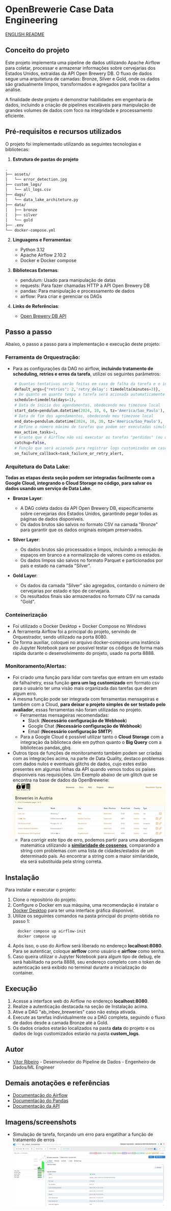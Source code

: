 # OpenBrewerie Case Data Engineering

[ENGLISH README](https://github.com/MrVtR/openbrewerie-case-data-engineering/blob/main/README_ENG.md)

## Conceito do projeto
Este projeto implementa uma pipeline de dados utilizando Apache Airflow para coletar, processar e armazenar informações sobre cervejarias dos Estados Unidos, extraídas da API Open Brewery DB. O fluxo de dados segue uma arquitetura de camadas: Bronze, Silver e Gold, onde os dados são gradualmente limpos, transformados e agregados para facilitar a análise.

A finalidade deste projeto é demonstrar habilidades em engenharia de dados, incluindo a criação de pipelines escaláveis para manipulação de grandes volumes de dados com foco na integridade e processamento eficiente.

## Pré-requisitos e recursos utilizados
O projeto foi implementado utilizando as seguintes tecnologias e bibliotecas:

1. **Estrutura de pastas do projeto**

  ```
  .
  ├── assets/
  │   └── error_detection.jpg
  ├── custom_logs/
  │   └── all_logs.csv
  ├── dags/
  │   └── data_lake_architeture.py
  ├── data/
  │   ├── bronze
  │   ├── silver
  │   └── gold
  ├── .env
  └── docker-compose.yml
  ```

2. **Linguagens e Ferramentas**:
   - Python 3.12
   - Apache Airflow 2.10.2
   - Docker e Docker compose

3. **Bibliotecas Externas**:
   - pendulum: Usado para manipulação de datas
   - requests: Para fazer chamadas HTTP à API Open Brewery DB
   - pandas: Para manipulação e processamento de dados
   - airflow: Para criar e gerenciar os DAGs

4. **Links de Referências**:
   - [Open Brewery DB API](https://www.openbrewerydb.org/)
   
## Passo a passo
Abaixo, o passo a passo para a implementação e execução deste projeto:

### **Ferramenta de Orquestração**:
- Para as configurações da DAG no airflow, **incluindo tratamento de scheduling, retries e erros da tarefa**, utilizei os seguintes parâmetros:
```py
    # Quantas tentativas serão feitas em caso de falha da tarefa e o intervalo entre cada tentativa
    default_args={"retries": 2,'retry_delay': timedelta(minutes=3)},
    # De quanto em quanto tempo a tarefa será acionada automaticamente
    schedule=timedelta(days=1),
    # Data de ínicio dos agendamentos, obedecendo meu timezone local
    start_date=pendulum.datetime(2024, 10, 6, tz='America/Sao_Paulo'),
    # Data de fim dos agendamentos, obedecendo meu timezone local
    end_date=pendulum.datetime(2024, 10, 30, tz='America/Sao_Paulo'),
    # Define o número máximo de tarefas que podem ser executadas simultaneamente.
    max_active_tasks=1,
    # Grante que o Airflow não vai executar as tarefas "perdidas" (ou atrasadas) de datas anteriores ao start_date. 
    catchup=False,
    # Função que será acionada para registrar logs customizados em caso de falha da tarefa
    on_failure_callback=task_failure_or_retry_alert, 
```

### **Arquitetura do Data Lake**:
  **Todas as etapas desta seção podem ser integradas facilmente com a Google Cloud, integrando o Cloud Storage no código, para salvar os dados usando um serviço de Data Lake.**
  - **Bronze Layer**:
    - A DAG coleta dados da API Open Brewery DB, especificamente sobre cervejarias dos Estados Unidos, garantindo pegar todas as páginas de dados disponíveis.
    - Os dados brutos são salvos no formato CSV na camada "Bronze" para garantir que os dados originais estejam preservados.
   
  - **Silver Layer**:
    - Os dados brutos são processados e limpos, incluindo a remoção de espaços em branco e a normalização de valores como os estados.
    - Os dados limpos são salvos no formato Parquet e particionados por país e estado na camada "Silver".

  - **Gold Layer**:
    - Os dados da camada "Silver" são agregados, contando o número de cervejarias por estado e tipo de cervejaria.
    - Os resultados finais são armazenados no formato CSV na camada "Gold".

### **Conteinerização**
  - Foi utilizado o Docker Desktop + Docker Compose no Windows
  - A ferramenta Airflow foi a principal do projeto, servindo de Orquestrador, sendo utilizado na porta 8080.
  - De forma auxiliar, coloquei no arquivo docker-compose uma instância do Jupyter Notebook para ser possível testar os códigos de forma mais rápida durante o desenvolvimento do projeto, usado na porta 8888.

### **Monitoramento/Alertas**:
  - Foi criado uma função para lidar com tarefas que entram em um estado de falha/retry, essa função **gera um log customizado** em formato csv para o usuário ter uma visão mais organizada das tarefas que deram algum erro.
  - A mesma função pode ser integrada com ferramentas mensageiras e também com a Cloud, **para deixar o projeto simples de ser testado pelo avaliador**, essas ferramentas não foram utilizadas no projeto.
    - Ferramentas mensageiras recomendadas:
      - Slack (**Necessário configuração de Webhook**)
      - Google Chat (**Necessário configuração de Webhook**)
      - Email (**Necessário configuração SMTP**)
    - Para a Google Cloud é possível utilizar tanto o **Cloud Storage** com a integração da biblioteca dele em python quanto o **Big Query** com a bibliotecas pandas_gbq.
  - Outros tipos de funções de monitoramento também podem ser criadas com as integrações acima, na parte de Data Quality, destaco problemas com dados nulos e eventuais glitchs de dados, cujo estes estão presentes em algumas linhas da API quando vemos todos os países disponiveis nas requisições. Um Exemplo abaixo de um glitch que se encontra na base de dados da OpenBrewerie:
    ![Detecção de erro](https://github.com/MrVtR/openbrewerie-case-data-engineering/blob/main/assets/error_detection.jpg)
    - Para corrigir este tipo de erro, podemos partir para uma abordagem matemática utilizando a [**similaridade de cossenos**](https://nishtahir.com/fuzzy-string-matching-using-cosine-similarity/), comparando a string com problemas com uma lista de cidades/estados de um determinado país. Ao encontrar a string com a maior similaridade, ela será substituída pela string correta.

## Instalação
Para instalar e executar o projeto:

1. Clone o repositório do projeto.
2. Configure o Docker em sua máquina, uma recomendação é instalar o [Docker Desktop](https://www.docker.com/products/docker-desktop/) para ter uma interface gráfica disponível.
3. Utilize os seguintes comandos na pasta principal do projeto obtida no passo 1:
    ```
      docker compose up airflow-init
      docker compose up  
     ```
4. Após isso, o uso do Airflow será liberado no endereço **localhost:8080**. Para se autenticar, coloque **airflow** como usuário e **airflow** como senha.
5. Caso queira utilizar o Jupyter Notebook para algum tipo de debug, ele será habilitado na porta 8888, seu endereço completo com o token de autenticação será exibido no terminal durante a inicialização do container.

## Execução
1. Acesse a interface web do Airflow no endereço **localhost:8080**.
2. Realize a autenticação destacada na seção de Instalação acima.
3. Ative a DAG "ab_inbev_breweries" caso não esteja ativada.
4. Execute as tarefas individualmente ou a DAG completa, seguindo o fluxo de dados desde a camada Bronze até a Gold.
5. Os dados criados estarão localizados na pasta **data** do projeto e os dados de logs customizados estarão na pasta **custom_logs**.

## Autor
* [Vítor Ribeiro](https://github.com/MrVtR) - Desenvolvedor do Pipeline de Dados - Engenheiro de Dados/ML Engineer

## Demais anotações e referências
- [Documentação do Airflow](https://airflow.apache.org/docs/)
- [Documentação do Pandas](https://pandas.pydata.org/docs/)
- [Documentação da API](https://www.openbrewerydb.org/documentation/)

## Imagens/screenshots
- Simulação de tarefa, forçando um erro para engatilhar a função de tratamento de erros
![Simulação de Tarefa](https://github.com/MrVtR/openbrewerie-case-data-engineering/blob/main/assets/simulacao.jpg)
